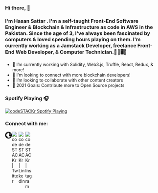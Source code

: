### Hi there, 👋

### I'm Hasan Sattar . I'm a self-taught Front-End Software Engineer & Blockchain & Infrastructure as code in AWS in the Pakistan. Since the age of 3, I've always been fascinated by computers & loved spending hours playing on them. I'm currently working as a Jamstack Developer, freelance Front-End Web Developer, & Computer Technician.👨‍💻🖥️🔧 


- 🔭 I’m currently working with Solidity, Web3.js, Truffle,   React, Redux, & more!
- 🌱 I'm looking to connect with more blockchain developers!
- 👯 I’m looking to collaborate with other content creators
- 🥅 2021 Goals: Contribute more to Open Source projects

### Spotify Playing 🎧

[<img src="https://now-playing-codestackr.vercel.app/api/spotify-playing" alt="codeSTACKr Spotify Playing" width="350" />](https://open.spotify.com/user/swyqyimdc12jajde4vpwd2x1b)

### Connect with me:

[<img align="left" alt="codeSTACKr.com" width="22px" src="https://raw.githubusercontent.com/iconic/open-iconic/master/svg/globe.svg" />][website]

[<img align="left" alt="codeSTACKr | Twitter" width="22px" src="https://cdn.jsdelivr.net/npm/simple-icons@v3/icons/twitter.svg" />][twitter]
[<img align="left" alt="codeSTACKr | LinkedIn" width="22px" src="https://cdn.jsdelivr.net/npm/simple-icons@v3/icons/linkedin.svg" />][linkedin]
[<img align="left" alt="codeSTACKr | Instagram" width="22px" src="https://cdn.jsdelivr.net/npm/simple-icons@v3/icons/instagram.svg" />][instagram]

<br />





[website]: https://hasansattar-portfolio.netlify.app/
[twitter]: https://twitter.com/hasansattar3
[instagram]: https://www.instagram.com/hasan_sattar/
[linkedin]: www.linkedin.com/in/hasansattar
 